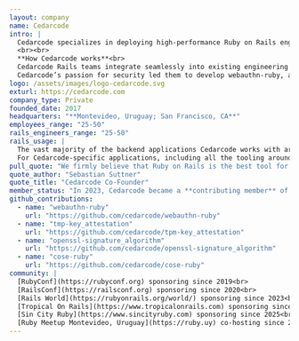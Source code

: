 ```yaml
---
layout: company
name: Cedarcode
intro: |
  Cedarcode specializes in deploying high-performance Ruby on Rails engineering teams for startups and industry leaders that need to scale fast without compromising quality. With a collective 15 years of deep expertise in the Rails ecosystem, Cedarcode has earned the trust of companies like Airbnb, BetterUp, Underdog Fantasy, Amgen, and ID.me, among others.
  <br><br>
  **How Cedarcode works**<br>
  Cedarcode Rails teams integrate seamlessly into existing engineering setups, helping businesses build, scale, and evolve their products with agility. They ramp up in weeks, without the hassle of traditional hiring, providing the flexibility to scale up or down as business needs change. Their focus is on quality, reliability, and building long-term partnerships, collaborating with clients for years to ensure ongoing growth and innovation. 
  Cedarcode’s passion for security led them to develop webauthn-ruby, an authentication gem used to implement passkeys in ruby, trusted by some of the biggest Rails shops in the industry.
logo: /assets/images/logo-cedarcode.svg
exturl: https://cedarcode.com
company_type: Private
founded_date: 2017
headquarters: "**Montevideo, Uruguay; San Francisco, CA**"
employees_range: "25-50"
rails_engineers_range: "25-50"
rails_usage: |
  The vast majority of the backend applications Cedarcode works with are built on Rails. It’s their framework of choice and the one Cedarcode recommends to their partners for scaling steadily and building fast.<br><br>
  For Cedarcode-specific applications, including all the tooling around their webauthn-ruby ecosystem, they are running the latest Rails versions. Deploys are handled by Kamal, and some internal apps have been transitioned to Hotwire.
pull_quote: "We firmly believe that Ruby on Rails is the best tool for building the web. It empowers us to create complex systems successfully while enjoying the process. More importantly, it provides everything needed for others—including solo developers—to test and turn their ideas into reality. This is what makes Ruby on Rails so powerful, and why we are committed to investing in it. As a company, we wanted to actively contribute to the framework’s evolution and longevity. Our goal is to help ensure that developers can continue to thrive with Rails for many years to come."
quote_author: "Sebastian Suttner"
quote_title: "Cedarcode Co-Founder"
member_status: "In 2023, Cedarcode became a **contributing member** of the Rails Foundation."
github_contributions:
  - name: "webauthn-ruby"
    url: "https://github.com/cedarcode/webauthn-ruby"
  - name: "tmp-key_attestation"
    url: "https://github.com/cedarcode/tpm-key_attestation"
  - name: "openssl-signature_algorithm"
    url: "https://github.com/cedarcode/openssl-signature_algorithm"
  - name: "cose-ruby"
    url: "https://github.com/cedarcode/cose-ruby"
community: |
  [RubyConf](https://rubyconf.org) sponsoring since 2019<br>
  [RailsConf](https://railsconf.org) sponsoring since 2020<br>
  [Rails World](https://rubyonrails.org/world/) sponsoring since 2023<br>
  [Tropical On Rails](https://www.tropicalonrails.com) sponsoring since 2024<br>
  [Sin City Ruby](https://www.sincityruby.com) sponsoring since 2025<br>
  [Ruby Meetup Montevideo, Uruguay](https://ruby.uy) co-hosting since 2022<br>
---
```



